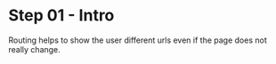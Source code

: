 # Step 01 - Intro

Routing helps to show the user different urls even if the page does not really change.

